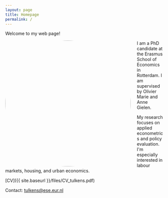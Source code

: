```yaml
---
layout: page
title: Homepage
permalink: /
---
```


Welcome to my web page!  


<img src="{{ site.baseurl }}/files/profile.jpg" alt="Profile photo" width="400" style="border-radius: 50%; float: left; margin-right: 20px;" />


I am a PhD candidate at the Erasmus School of Economics in Rotterdam.  I am supervised by Olivier Marie and Anne Gielen.


My research focuses on applied econometrics and policy evaluation. I'm especially interested in labour markets, housing, and urban economics.


[CV]({{ site.baseurl }}/files/CV_tulkens.pdf)


Contact: tulkens@ese.eur.nl
